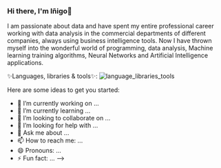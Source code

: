 ### Hi there, I'm Iñigo👋

I am passionate about data and have spent my entire professional career working with data analysis in the commercial departments of different companies, always using business intelligence tools. Now I have thrown myself into the wonderful world of programming, data analysis, Machine learning training algorithms, Neural Networks and Artificial Intelligence applications.

✨Languages, libraries & tools✨: ![language_libraries_tools](https://user-images.githubusercontent.com/101796802/184600378-6444ca29-2bcf-4213-95de-e9fca2b8763e.png)


Here are some ideas to get you started:

- 🔭 I’m currently working on ...
- 🌱 I’m currently learning ...
- 👯 I’m looking to collaborate on ...
- 🤔 I’m looking for help with ...
- 💬 Ask me about ...
- 📫 How to reach me: ...
- 😄 Pronouns: ...
- ⚡ Fun fact: ...
-->
